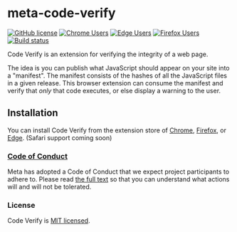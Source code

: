 # meta-code-verify 

[![GitHub license](https://img.shields.io/badge/license-MIT-blue.svg?color=white)](/LICENSE.md) [![Chrome Users](https://img.shields.io/chrome-web-store/users/llohflklppcaghdpehpbklhlfebooeog?label=Users&logo=Google%20Chrome&logoColor=yellow&color=blue)](https://chrome.google.com/webstore/detail/code-verify/llohflklppcaghdpehpbklhlfebooeog) [![Edge Users](https://img.shields.io/badge/dynamic/json?label=users&query=%24.activeInstallCount&logo=Microsoft%20Edge&logoColor=blue&url=https%3A%2F%2Fmicrosoftedge.microsoft.com%2Faddons%2Fgetproductdetailsbycrxid%2Fcpndjjealjjagamdecpipjfamiigaknk)](https://microsoftedge.microsoft.com/addons/detail/code-verify/cpndjjealjjagamdecpipjfamiigaknk) [![Firefox Users](https://img.shields.io/amo/users/code-verify?logo=Firefox&logoColor=orange)](https://addons.mozilla.org/en-US/firefox/addon/code-verify/) [![Build status](https://img.shields.io/github/actions/workflow/status/facebookincubator/meta-code-verify/tests.js.yml)](https://github.com/facebookincubator/meta-code-verify/actions/workflows/tests.js.yml)


Code Verify is an extension for verifying the integrity of a web page.

The idea is you can publish what JavaScript should appear on your site into a "manifest". The manifest consists of the hashes of all the JavaScript files in a given release. This browser extension can consume the manifest and verify that *only* that code executes, or else display a warning to the user.

## Installation

You can install Code Verify from the extension store of [Chrome](https://chrome.google.com/webstore/detail/code-verify/llohflklppcaghdpehpbklhlfebooeog), [Firefox](https://addons.mozilla.org/en-US/firefox/addon/code-verify/#:~:text=The%20new%20Code%20Verify%20is,inauthentic%20or%20has%20been%20modified.), or [Edge](https://microsoftedge.microsoft.com/addons/detail/code-verify/cpndjjealjjagamdecpipjfamiigaknk#:~:text=Code%20Verify%20will%20immediately%20alert,and%20hasn't%20been%20modified.). (Safari support coming soon)

### [Code of Conduct](https://code.fb.com/codeofconduct)

Meta has adopted a Code of Conduct that we expect project participants to adhere to. Please read [the full text](https://code.fb.com/codeofconduct) so that you can understand what actions will and will not be tolerated.

### License

Code Verify is [MIT licensed](./LICENSE.md).
